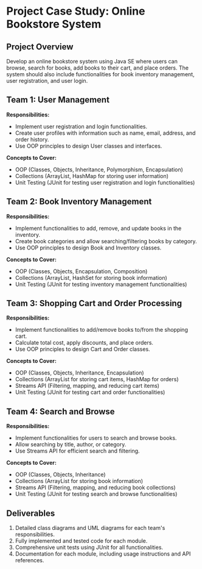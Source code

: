 # Project Case Study: Online Bookstore System

## Project Overview
Develop an online bookstore system using Java SE where users can browse, search for books, add books to their cart, and place orders. The system should also include functionalities for book inventory management, user registration, and user login.

## Team 1: User Management
**Responsibilities:**
- Implement user registration and login functionalities.
- Create user profiles with information such as name, email, address, and order history.
- Use OOP principles to design User classes and interfaces.

**Concepts to Cover:**
- OOP (Classes, Objects, Inheritance, Polymorphism, Encapsulation)
- Collections (ArrayList, HashMap for storing user information)
- Unit Testing (JUnit for testing user registration and login functionalities)

## Team 2: Book Inventory Management
**Responsibilities:**
- Implement functionalities to add, remove, and update books in the inventory.
- Create book categories and allow searching/filtering books by category.
- Use OOP principles to design Book and Inventory classes.

**Concepts to Cover:**
- OOP (Classes, Objects, Encapsulation, Composition)
- Collections (ArrayList, HashSet for storing book information)
- Unit Testing (JUnit for testing inventory management functionalities)

## Team 3: Shopping Cart and Order Processing
**Responsibilities:**
- Implement functionalities to add/remove books to/from the shopping cart.
- Calculate total cost, apply discounts, and place orders.
- Use OOP principles to design Cart and Order classes.

**Concepts to Cover:**
- OOP (Classes, Objects, Inheritance, Encapsulation)
- Collections (ArrayList for storing cart items, HashMap for orders)
- Streams API (Filtering, mapping, and reducing cart items)
- Unit Testing (JUnit for testing cart and order functionalities)

## Team 4: Search and Browse
**Responsibilities:**
- Implement functionalities for users to search and browse books.
- Allow searching by title, author, or category.
- Use Streams API for efficient search and filtering.

**Concepts to Cover:**
- OOP (Classes, Objects, Inheritance)
- Collections (ArrayList for storing book information)
- Streams API (Filtering, mapping, and reducing book collections)
- Unit Testing (JUnit for testing search and browse functionalities)

## Deliverables
1. Detailed class diagrams and UML diagrams for each team's responsibilities.
2. Fully implemented and tested code for each module.
3. Comprehensive unit tests using JUnit for all functionalities.
4. Documentation for each module, including usage instructions and API references.
